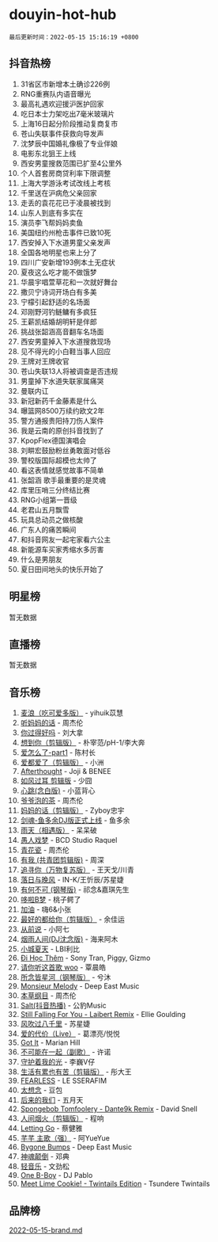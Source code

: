 # douyin-hot-hub

`最后更新时间：2022-05-15 15:16:19 +0800`

## 抖音热榜

1. 31省区市新增本土确诊226例
1. RNG重赛队内语音曝光
1. 最高礼遇欢迎援沪医护回家
1. 吃日本士力架吃出7毫米玻璃片
1. 上海16日起分阶段推动复商复市
1. 苍山失联事件获救向导发声
1. 沈梦辰中国婚礼像极了专业伴娘
1. 电影东北狙王上线
1. 西安男童搜救范围已扩至4公里外
1. 个人首套房商贷利率下限调整
1. 上海大学游泳考试改线上考核
1. 千里送在沪病危父亲回家
1. 走丢的袁花花已于凌晨被找到
1. 山东人到底有多实在
1. 演员李飞帮妈妈卖鱼
1. 美国纽约州枪击事件已致10死
1. 西安掉入下水道男童父亲发声
1. 全国各地明星也来上分了
1. 四川广安新增193例本土无症状
1. 夏夜这么吃才能不做饿梦
1. 华晨宇唱萱草花和一次就好舞台
1. 撒贝宁诗词开场白有多美
1. 宁檬引起舒适的名场面
1. 邓刚野河钓鲢鳙有多疯狂
1. 王薪凯结婚胡明轩是伴郎
1. 挑战张韶涵高音翻车名场面
1. 西安男童掉入下水道搜救现场
1. 见不得光的小白鞋当事人回应
1. 王牌对王牌收官
1. 苍山失联13人将被调查是否违规
1. 男童掉下水道失联家属痛哭
1. 曼联内讧
1. 新冠新药千金藤素是什么
1. 曝篮网8500万续约欧文2年
1. 警方通报贵阳持刀伤人案件
1. 我是云南的原创抖音找到了
1. KpopFlex德国演唱会
1. 刘畊宏鼓励粉丝勇敢面对低谷
1. 警校版国际超模也太帅了
1. 看这表情就感觉故事不简单
1. 张韶涵 歌手最重要的是灵魂
1. 库里压哨三分终结比赛
1. RNG小组第一晋级
1. 老君山五月飘雪
1. 玩具总动员之做核酸
1. 广东人的痛苦瞬间
1. 和抖音网友一起宅家看六公主
1. 新能源车买家秀缩水多厉害
1. 什么是男朋友
1. 夏日田间地头的快乐开始了

## 明星榜

暂无数据

## 直播榜

暂无数据

## 音乐榜

1. [麦浪（吃可爱多版）](https://sf3-cdn-tos.douyinstatic.com/obj/tos-cn-ve-2774/fb2bf2aaa2854aaa8ec0fcfabbee4bd8) - yihuik苡慧
1. [听妈妈的话]() - 周杰伦
1. [你过得好吗]() - 刘大拿
1. [想到你（剪辑版）]() - 朴宰范/pH-1/李大奔
1. [爱怎么了-part1]() - 陈村长
1. [爱都爱了（剪辑版）](https://sf3-cdn-tos.douyinstatic.com/obj/tos-cn-ve-2774/ea838a8eccd2486f8d7aa26551f04225) - 小洲
1. [Afterthought](https://sf6-cdn-tos.douyinstatic.com/obj/tos-cn-ve-2774/5b832cdf45494148ba3c17fc04eec659) - Joji & BENEE
1. [如风过耳 剪辑版](https://sf3-cdn-tos.douyinstatic.com/obj/tos-cn-ve-2774/2fea2fc5edb54954a79e94c07d3900b4) - 少囧
1. [心跳(念白版)](https://sf3-cdn-tos.douyinstatic.com/obj/tos-cn-ve-2774/a57e8cac11fe46e8932f59ddd8a7c03e) - 小蓝背心
1. [爷爷泡的茶]() - 周杰伦
1. [妈妈的话（剪辑版）]() - Zyboy忠宇
1. [剑魂-鱼多余DJ版正式上线]() - 鱼多余
1. [雨天（相遇版）]() - 呆呆破
1. [愚人戏梦](https://sf3-cdn-tos.douyinstatic.com/obj/tos-cn-ve-2774/19dbd296fbf64c28867630bd926c813e) - BCD Studio Raquel
1. [青花瓷]() - 周杰伦
1. [有我 (共青团剪辑版)]() - 周深
1. [追寻你（万物复苏版）](https://sf3-cdn-tos.douyinstatic.com/obj/tos-cn-ve-2774/cfb22ccf85784f2f83bcefe9ad675822) - 王天戈/川青
1. [落日与晚风](https://sf6-cdn-tos.douyinstatic.com/obj/tos-cn-ve-2774/c0df4d955e5e4cda94db402d63b71b53) - IN-K/王忻辰/苏星婕
1. [有何不可 (钢琴版)](https://sf3-cdn-tos.douyinstatic.com/obj/tos-cn-ve-2774/7bee6314dd404650b8923035b853e5ee) - 祁念&嘉琪先生
1. [哆啦B梦](https://sf3-cdn-tos.douyinstatic.com/obj/tos-cn-ve-2774/11d91e597d504e8888820e5a70a9f69f) - 桃子鳄了
1. [加油](https://sf3-cdn-tos.douyinstatic.com/obj/tos-cn-ve-2774/96dbbe58553a4064a3634d46b641eb39) - 嗨6&小张
1. [最好的都给你（剪辑版）](https://sf3-cdn-tos.douyinstatic.com/obj/tos-cn-ve-2774/e321304ad36c4bdc88df946f53b7b6f9) - 余佳运
1. [从前说]() - 小阿七
1. [烟雨人间(DJ沈念版)]() - 海来阿木
1. [小城夏天]() - LBI利比
1. [Đi Học Thêm](https://sf3-cdn-tos.douyinstatic.com/obj/tos-cn-ve-2774/de9efc4791354e0f929a1a010efd76b6) - Sony Tran, Piggy, Gizmo
1. [请你听这首歌 woo]() - 覃晨皓
1. [所念皆星河（钢琴版）]() - 兮沐
1. [Monsieur Melody]() - Deep East Music
1. [本草纲目]() - 周杰伦
1. [Salt(抖音热播)](https://sf6-cdn-tos.douyinstatic.com/obj/tos-cn-ve-2774/e257fa68832a41b5b4fb24ffae3c01cb) - 公豹Music
1. [Still Falling For You - Laibert Remix]() - Ellie Goulding
1. [风吹过八千里](https://sf6-cdn-tos.douyinstatic.com/obj/tos-cn-ve-2774/a1a6ff5c96de4f13890fedc3fd6d4c76) - 苏星婕
1. [爱的代价（Live）]() - 葛漂亮/悦悦
1. [Got It](https://sf6-cdn-tos.douyinstatic.com/obj/tos-cn-ve-2774/52beee96a47f4baa98c0dfd808729654) - Marian Hill
1. [不可能在一起（副歌）](https://sf6-cdn-tos.douyinstatic.com/obj/tos-cn-ve-2774/c26fb12d0a9d4d84a701e448b8382532) - 许诺
1. [守护着我的光](https://sf6-cdn-tos.douyinstatic.com/obj/tos-cn-ve-2774/8dc7b12856414ddbb0c1c815273bee06) - 李巍V仔
1. [生活有累也有苦（剪辑版）]() - 彤大王
1. [FEARLESS](https://sf3-cdn-tos.douyinstatic.com/obj/tos-cn-ve-2774/e15259bccb3d424ba9496149cc8bff43) - LE SSERAFIM
1. [太想念]() - 豆包
1. [后来的我们]() - 五月天
1. [Spongebob Tomfoolery - Dante9k Remix](https://sf3-cdn-tos.douyinstatic.com/obj/tos-cn-ve-2774/54f7eb006fc84958923dd105c98b57b5) - David Snell
1. [人间烟火（剪辑版）](https://sf3-cdn-tos.douyinstatic.com/obj/tos-cn-ve-2774/4cebb1e51fcc4572bebc0cee135924a2) - 程响
1. [Letting Go]() - 蔡健雅
1. [芊芊 主歌（强）]() - 阿YueYue
1. [Bygone Bumps]() - Deep East Music
1. [神魂颠倒]() - 邓典
1. [轻音乐](https://sf6-cdn-tos.douyinstatic.com/obj/tos-cn-ve-2774/a4d35e6fa6ba47e1b10fad176623e241) - 文劲松
1. [One B-Boy]() - DJ Pablo
1. [Meet Lime Cookie! - Twintails Edition](https://sf6-cdn-tos.douyinstatic.com/obj/tos-cn-ve-2774/8edbcaeb23ef4630a353bed52fe92f02) - Tsundere Twintails

## 品牌榜

[2022-05-15-brand.md](2022-05-15-brand.md)
